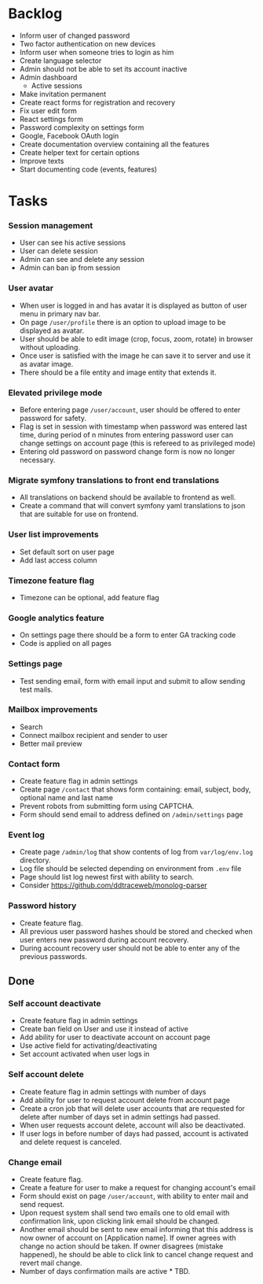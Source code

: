 # Backlog

* Inform user of changed password
* Two factor authentication on new devices
* Inform user when someone tries to login as him
* Create language selector
* Admin should not be able to set its account inactive
* Admin dashboard
  * Active sessions
* Make invitation permanent
* Create react forms for registration and recovery
* Fix user edit form
* React settings form
* Password complexity on settings form
* Google, Facebook OAuth login
* Create documentation overview containing all the features
* Create helper text for certain options
* Improve texts
* Start documenting code (events, features)

# Tasks

### Session management
* User can see his active sessions
* User can delete session
* Admin can see and delete any session
* Admin can ban ip from session

### User avatar
* When user is logged in and has avatar it is displayed as button of user menu
  in primary nav bar.
* On page `/user/profile` there is an option to upload image to be displayed as
  avatar.
* User should be able to edit image (crop, focus, zoom, rotate) in browser
  without uploading.
* Once user is satisfied with the image he can save it to server and use it
  as avatar image.
* There should be a file entity and image entity that extends it.

### Elevated privilege mode
* Before entering page `/user/account`, user should be offered to enter password
  for safety.
* Flag is set in session with timestamp when password was entered last time,
  during period of n minutes from entering password user can change settings on
  account page (this is refereed to as privileged mode)
* Entering old password on password change form is now no longer necessary.

### Migrate symfony translations to front end translations
* All translations on backend should be available to frontend as well.
* Create a command that will convert symfony yaml translations to json that
  are suitable for use on frontend.

### User list improvements
* Set default sort on user page
* Add last access column

### Timezone feature flag
* Timezone can be optional, add feature flag

### Google analytics feature
* On settings page there should be a form to enter GA tracking code
* Code is applied on all pages

### Settings page
* Test sending email, form with email input and submit to allow sending test
  mails.

### Mailbox improvements
* Search
* Connect mailbox recipient and sender to user
* Better mail preview

### Contact form
* Create feature flag in admin settings
* Create page `/contact` that shows form containing:
  email, subject, body, optional name and last name
* Prevent robots from submitting form using CAPTCHA.
* Form should send email to address defined on `/admin/settings`
  page

### Event log
* Create page `/admin/log` that show contents of log from
  `var/log/env.log` directory.
* Log file should be selected depending on environment from
  `.env` file
* Page should list log newest first with ability to search.
* Consider https://github.com/ddtraceweb/monolog-parser

### Password history
* Create feature flag.
* All previous user password hashes should be stored and checked when user
  enters new password during account recovery.
* During account recovery user should not be able to enter any of the previous
  passwords.

## Done

### Self account deactivate
* Create feature flag in admin settings
* Create ban field on User and use it instead of active
* Add ability for user to deactivate account on account page
* Use active field for activating/deactivating
* Set account activated when user logs in

### Self account delete
* Create feature flag in admin settings with number of days
* Add ability for user to request account delete from account page
* Create a cron job that will delete user accounts that are requested
  for delete after number of days set in admin settings had passed.
* When user requests account delete, account will also be deactivated.
* If user logs in before number of days had passed, account is activated and
  delete request is canceled.

### Change email
* Create feature flag.
* Create a feature for user to make a request for changing account's email
* Form should exist on page `/user/account`, with ability to enter mail and send
  request.
* Upon request system shall send two emails one to old email with confirmation
  link, upon clicking link email should be changed.
* Another email should be sent to new email informing that this address is now
  owner of account on [Application name]. If owner agrees with change no action
  should be taken. If owner disagrees (mistake happened), he should be able to
  click link to cancel change request and revert mail change.
* Number of days confirmation mails are active * TBD.
